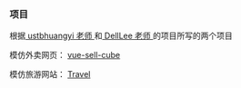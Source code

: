 ### 项目
根据[ ustbhuangyi 老师 ](https://coding.imooc.com/class/74.html) 和[ DellLee 老师 ](https://coding.imooc.com/class/203.html)的项目所写的两个项目

模仿外卖网页： [vue-sell-cube](https://pooc-j.github.io/vue-sell-cube/)

模仿旅游网站： [Travel](https://pooc-j.github.io/Travel/#/)
